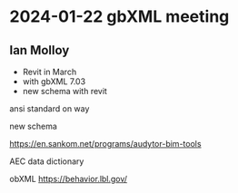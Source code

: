 # 2024-01-22 gbXML meeting

## Ian Molloy

* Revit in March
* with gbXML 7.03
* new schema with revit

ansi standard on way

new schema

https://en.sankom.net/programs/audytor-bim-tools


AEC data dictionary

obXML
https://behavior.lbl.gov/
